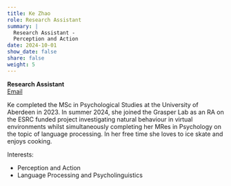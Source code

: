 ```yaml
---
title: Ke Zhao
role: Research Assistant
summary: |
  Research Assistant - 
  Perception and Action 
date: 2024-10-01
show_date: false
share: false
weight: 5
---
```

**Research Assistant**  
[Email](mailto:k.zhao.24@abdn.ac.uk)

Ke completed the MSc in Psychological Studies at the University of Aberdeen in 2023. In summer 2024, she joined the Grasper Lab as an RA on the ESRC funded project investigating 
natural behaviour in virtual environments whilst simultaneously completing her MRes in
 Psychology on the topic of language processing. In her free time she loves to ice skate and enjoys cooking.
 
  Interests:
  - Perception and Action
  - Language Processing and Psycholinguistics
